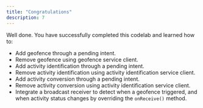 ```yaml
---
title: "Congratulations"
description: 7
---
```


Well done. You have successfully completed this codelab and learned how to:

- Add geofence through a pending intent.
- Remove geofence using geofence service client.
- Add activity identification through a pending intent.
- Remove activity identification using activity identification service client.
- Add activity conversion through a pending intent.
- Remove activity conversion using activity identification service client.
- Integrate a broadcast receiver to detect when a geofence triggered, and when activity status changes by overriding the `onReceive()` method.

